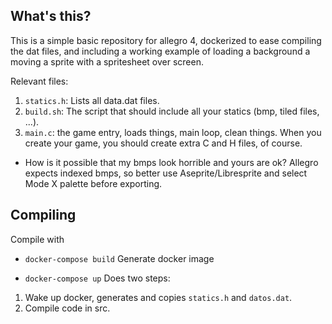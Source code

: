 ## What's this?
This is a simple basic repository for allegro 4, dockerized to ease compiling the dat files, and including a working example of loading a background a moving a sprite with a spritesheet over screen.

Relevant files:

1. `statics.h`: Lists all data.dat files.
2. `build.sh`: The script that should include all your statics (bmp, tiled files, ...).
3. `main.c`: the game entry, loads things, main loop, clean things. When you create your game, you should create extra C and H files, of course.


* How is it possible that my bmps look horrible and yours are ok? Allegro expects indexed bmps, so better use Aseprite/Libresprite and select Mode X palette before exporting.

## Compiling

Compile with
* `docker-compose build`
Generate docker image

* `docker-compose up`
Does two steps:
1. Wake up docker, generates and copies `statics.h` and `datos.dat`.
2. Compile code in src.

